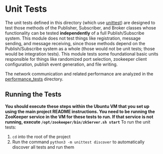 # Unit Tests

The unit tests defined in this directory (which use [unittest](https://docs.python.org/3/library/unittest.html)) are designed to test those methods of the Publisher, Subscriber, and Broker classes whose functionality can be tested **independently** of a full Publish/Subscribe system. This module does not test things like registration, message sending, and message receiving, since those methods depend on the Publish/Subscribe system as a whole (those would not be unit tests; those would be integration tests). This module tests some foundational basic units responsible for things like randomized port selection, zookeeper client configuration, publish event generation, and file writing.

The network communication and related performance are analyzed in the [performance_tests](../performance_tests/main.py) directory.

## Running the Tests
**You should execute these steps within the Ubuntu VM that you set up using the main project README instructions. You need to be running the ZooKeeper service in the VM for these tests to run. If that service is not running, execute `/opt/zookeeper/bin/zkServer.sh start`**
To run the unit tests:
1. `cd` into the root of the project
2. Run the command `python3 -m unittest discover` to automatically discover all tests and run them


